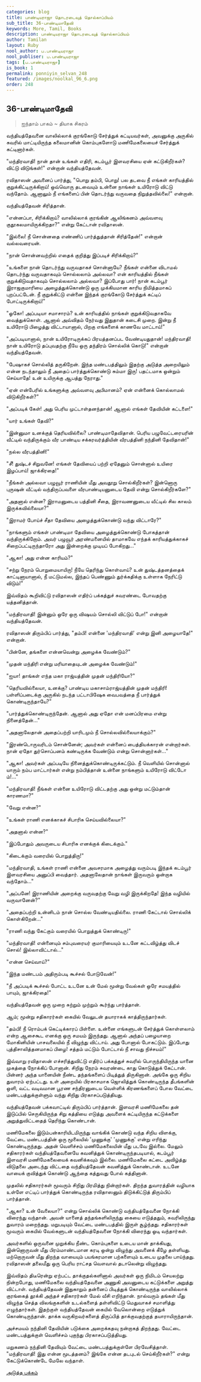 ```yaml
---
categories: blog
title: பாண்டியராஜா தொடரடைவுத் தொல்காப்பியம்
sub_title: 36-பாண்டிமாதேவி
keywords: More, Tamil, Books
description: பாண்டியராஜா தொடரடைவுத் தொல்காப்பியம்
author: Tamilan
layout: Ruby
nool_author: ப.பாண்டியராஜா
nool_publiser: ப.பாண்டியராஜா
tags: [ப.பாண்டியராஜா]
is_book: 1
permalink: ponniyin_selvan_248
featured: /images/noolkal_96_6.png
order: 248
---
```



## 36-பாண்டிமாதேவி

> ஐந்தாம் பாகம் ~ தியாக சிகரம்

வந்தியத்தேவனை வாலில்லாக் குரங்கோடு சேர்த்துக் கட்டியவர்கள், அவனுக்கு அருகில் சுவரில் மாட்டியிருந்த கலைமானின் கொம்புகளோடு மணிமேகலையைச் சேர்த்துக் கட்டினார்கள்.

"மந்திரவாதி! நான் தான் உங்கள் எதிரி, கடம்பூர் இளவரசியை ஏன் கட்டுகிறீர்கள்? விட்டு விடுங்கள்!" என்றான் வந்தியத்தேவன்.

ரவிதாஸன் அவனைப் பார்த்து, "பொறு தம்பி, பொறு! பல தடவை நீ எங்கள் காரியத்தில் குறுக்கிட்டிருக்கிறாய்! ஒவ்வொரு தடவையும் உன்னை நாங்கள் உயிரோடு விட்டு வந்தோம். ஆனாலும் நீ எங்களைப் பின் தொடர்ந்து வருவதை நிறுத்தவில்லை!" என்றான்.

வந்தியத்தேவன் சிரித்தான்.

"என்னப்பா, சிரிக்கிறாய்? வாலில்லாக் குரங்கின் ஆலிங்கனம் அவ்வளவு குதூகலமாயிருக்கிறதா?" என்று கேட்டான் ரவிதாஸன்.

"இல்லை! நீ சொன்னதை எண்ணிப் பார்த்துத்தான் சிரித்தேன்!" என்றான் வல்லவரையன்.

"நான் சொன்னவற்றில் எதைக் குறித்து இப்படிச் சிரிக்கிறாய்?"

"உங்களை நான் தொடர்ந்து வருவதாகச் சொன்னாயே? நீங்கள் என்னை விடாமல் தொடர்ந்து வருவதாகவும் சொல்லலாம் அல்லவா? என் காரியத்தில் நீங்கள் குறுக்கிடுவதாகவும் சொல்லலாம் அல்லவா? இப்போது பார்! நான் கடம்பூர் இராஜகுமாரியை அழைத்துக்கொண்டு ஒரு முக்கியமான காரிய நிமித்தமாகப் புறப்பட்டேன். நீ குறுக்கிட்டு என்னை இந்தக் குரங்கோடு சேர்த்துக் கட்டிப் போட்டிருக்கிறாய்!"

"ஓகோ! அப்படியா சமாசாரம்? உன் காரியத்தில் நாங்கள் குறுக்கிடுவதாகவே வைத்துக்கொள். ஆனால் அவ்விதம் நேர்வது இதுதான் கடைசி முறை. இன்று நீ உயிரோடு பிழைத்து விட்டாயானால், பிறகு எங்களைக் காணவே மாட்டாய்!"

"அப்படியானால், நான் உயிரோடிருக்கப் பிரயத்தனப்பட வேண்டியதுதான்! மந்திரவாதி! நான் உயிரோடு தப்புவதற்கு நீயே ஒரு தந்திரம் சொல்லிக் கொடு!" என்றான் வந்தியத்தேவன்.

"பேஷாகச் சொல்லித் தருகிறேன். இந்த மண்டபத்திலும் இதற்கு அடுத்த அறையிலும் என்ன நடந்தாலும் நீ அதைப் பார்த்துக்கொண்டு சும்மா இரு! பதட்டமாக ஒன்றும் செய்யாதே! உன் உயிருக்கு ஆபத்து நேராது."

"ஏன் என்பேரில் உங்களுக்கு அவ்வளவு அபிமானம்? ஏன் என்னைக் கொல்லாமல் விடுகிறீர்கள்?"

"அப்படிக் கேள்! அது பெரிய முட்டாள்தனந்தான்! ஆனால் எங்கள் தேவியின் கட்டளை!"

"யார் உங்கள் தேவி?"

"இன்னுமா உனக்குத் தெரியவில்லை? பாண்டிமாதேவிதான். பெரிய பழுவேட்டரையரின் வீட்டில் வந்திருக்கும் வீர பாண்டிய சக்கரவர்த்தியின் வீரபத்தினி நந்தினி தேவிதான்!"

"நல்ல வீரபத்தினி!"

"சீ! துஷ்டச் சிறுவனே! எங்கள் தேவியைப் பற்றி ஏதேனும் சொன்னால் உயிரை இழப்பாய்! ஜாக்கிரதை!"

"நீங்கள் அல்லவா பழுவூர் ராணியின் மீது அவதூறு சொல்கிறீர்கள்? இன்னொரு புருஷன் வீட்டில் வந்திருப்பவளை வீரபாண்டியனுடைய தேவி என்று சொல்கிறீர்களே?"

"அதனால் என்ன? இராமனுடைய பத்தினி சீதை, இராவணனுடைய வீட்டில் சில காலம் இருக்கவில்லையா?"

"இராமர் போய்ச் சீதா தேவியை அழைத்துக்கொண்டு வந்து விட்டாரே?"

"நாங்களும் எங்கள் பாண்டிமா தேவியை அழைத்துக்கொண்டு போகத்தான் வந்திருக்கிறோம். அவர் பழுவூர் அரண்மனையில் தாமாகவே எந்தக் காரியத்துக்காகச் சிறைப்பட்டிருந்தாரோ அது இன்றைக்கு முடியப் போகிறது..."

"ஆகா! அது என்ன காரியம்?"

"சற்று நேரம் பொறுமையாயிரு! நீயே தெரிந்து கொள்வாய்? உன் துஷ்டத்தனத்தைக் காட்டினாயானால், நீ மட்டுமல்ல, இந்தப் பெண்ணும் துர்க்கதிக்கு உள்ளாக நேரிட்டு விடும்!"

இவ்விதம் கூறிவிட்டு ரவிதாஸன் எதிர்ப் பக்கத்துச் சுவரண்டை போவதற்கு யத்தனித்தான்.

"மந்திரவாதி! இன்னும் ஒரே ஒரு விஷயம் சொல்லி விட்டுப் போ!" என்றான் வந்தியத்தேவன்.

ரவிதாஸன் திரும்பிப் பார்த்து, "தம்பி! என்னை 'மந்திரவாதி' என்று இனி அழையாதே!" என்றான்.

"பின்னே, தங்களை என்னவென்று அழைக்க வேண்டும்?"

"முதன் மந்திரி என்று மரியாதையுடன் அழைக்க வேண்டும்!"

"ஐயா! தாங்கள் எந்த மகா ராஜ்யத்தின் முதன் மந்திரியோ?"

"தெரியவில்லையா, உனக்கு? பாண்டிய மகாசாம்ராஜ்யத்தின் முதன் மந்திரி! பள்ளிப்படைக்கு அருகில் நடந்த பட்டாபிஷேக வைபவத்தை நீ பார்த்துக் கொண்டிருந்தாயே?"

"பார்த்துக்கொண்டிருந்தேன். ஆனால் அது ஏதோ என் மனப்பிரமை என்று நினைத்தேன்..."

"அதனாலேதான் அதைப்பற்றி யாரிடமும் நீ சொல்லவில்லையாக்கும்?"

"இரண்டொருவரிடம் சொன்னேன்; அவர்கள் என்னைப் பைத்தியக்காரன் என்றார்கள். நான் ஏதோ துர்சொப்பனம் கண்டிருக்க வேண்டும் என்று சொன்னார்கள்..."

"ஆகா! அவர்கள் அப்படியே நினைத்துக்கொண்டிருக்கட்டும். நீ வெளியில் சொன்னால் யாரும் நம்ப மாட்டார்கள் என்று நம்பித்தான் உன்னை நாங்களும் உயிரோடு விட்டோ ம்!..."

"மந்திரவாதி! நீங்கள் என்னை உயிரோடு விட்டதற்கு அது ஒன்று மட்டும்தான் காரணமா?"

"வேறு என்ன?"

"உங்கள் ராணி எனக்காகச் சிபாரிசு செய்யவில்லையா?"

"அதனால் என்ன?"

"இப்போதும் அவருடைய சிபாரிசு எனக்குக் கிடைக்கும்."

"கிடைக்கும் வரையில் பொறுத்திரு!"

"மந்திரவாதி, உங்கள் ராணி என்னை அவசரமாக அழைத்து வரும்படி இந்தக் கடம்பூர் இளவரசியை அனுப்பி வைத்தார். அதனாலேதான் நாங்கள் இருவரும் ஒன்றாக வந்தோம்..."

"அப்பனே! இராணியின் அறைக்கு வருவதற்கு வேறு வழி இருக்கிறதே! இந்த வழியில் வருவானேன்?"

"அதைப்பற்றி உன்னிடம் நான் சொல்ல வேண்டியதில்லை. ராணி கேட்டால் சொல்லிக் கொள்கிறேன்..."

"ராணி வந்து கேட்கும் வரையில் பொறுத்துக் கொண்டிரு!"

"மந்திரவாதி! என்னையும் சம்புவரையர் குமாரியையும் உடனே கட்டவிழ்த்து விடச் சொல்! இல்லாவிட்டால்..."

"என்ன செய்வாய்?"

"இந்த மண்டபம் அதிரும்படி கூச்சல் போடுவேன்!"

"நீ அப்படிக் கூச்சல் போட்ட உடனே உன் மேல் மூன்று வேல்கள் ஒரே சமயத்தில் பாயும், ஜாக்கிரதை!"

வந்தியத்தேவன் ஒரு முறை சுற்றும் முற்றும் கூர்ந்து பார்த்தான்.

ஆம்; மூன்று சதிகாரர்கள் கையில் வேலுடன் தயாராகக் காத்திருந்தார்கள்.

"தம்பி! நீ ரொம்பக் கெட்டிக்காரப் பிள்ளை. உன்னை எங்களுடன் சேர்த்துக் கொள்ளலாம் என்ற ஆசைகூட எனக்கு ஒரு சமயம் இருந்தது. ஆனால் அந்தப் பழையாறை மோகினியின் பாசவலையில் நீ விழுந்து விட்டாய். அது போனால் போகட்டும். இப்போது புத்திசாலித்தனமாகப் பிழை! சத்தம் மட்டும் போட்டால் நீ சாவது நிச்சயம்!"

இவ்வாறு ரவிதாஸன் எச்சரித்துவிட்டு எதிர்ப் பக்கத்துச் சுவரில் பொருந்தியிருந்த யானை முகத்தை நோக்கிப் போனான். சிறிது நேரம் சுவரண்டை காது கொடுத்துக் கேட்டான். பின்னர் அந்த யானையின் நீண்ட தந்தங்களைப் பிடித்துத் திருகினான். அங்கே ஒரு சிறிய துவாரம் ஏற்பட்டது. உள் அறையில் பிரகாசமாக ஜொலித்துக் கொண்டிருந்த தீபங்களின் ஒளி, வட்ட வடிவமான பூரண சந்திரனுடைய வெள்ளிக் கிரணங்களைப் போல வேட்டை மண்டபத்துக்குள்ளும் வந்து சிறிது பிரகாசப்படுத்தியது.

வந்தியத்தேவன் பக்கவாட்டில் திரும்பிப் பார்த்தான். இளவரசி மணிமேகலை தன் இடுப்பில் செருகியிருந்த சிறு கத்தியை எடுத்து அவளைக் கட்டியிருந்த கட்டுக்களை அறுத்துவிட்டதைத் தெரிந்து கொண்டான்.

மணிமேகலை இடும்பன்காரியிடமிருந்து வாங்கிக் கொண்டு வந்த சிறிய விளக்கு, வேட்டை மண்டபத்தின் ஒரு மூலையில் 'முணுக்கு' 'முணுக்கு' என்று எரிந்து கொண்டிருந்தது. அதன் வெளிச்சம் மணிமேகலையின் மீது படவே இல்லை. மேலும் சதிகாரர்கள் வந்தியத்தேவனையே கவனித்துக் கொண்டிருந்தபடியால், கடம்பூர் இளவரசி மணிமேகலையைக் கவனிக்கவும் இல்லை. மணிமேகலை கட்டை அவிழ்த்து விடுதலை அடைந்து விட்டதை வந்தியத்தேவன் கவனித்துக் கொண்டான். உடனே வாயைக் குவித்துக் கொண்டு ஆந்தை கத்துவது போல் கத்தினான்.

முதலில் சதிகாரர்கள் மூவரும் சிறிது பிரமித்து நின்றார்கள். திறந்த துவாரத்தின் வழியாக உள்ளே எட்டிப் பார்த்துக் கொண்டிருந்த ரவிதாஸனும் திடுக்கிட்டுத் திரும்பிப் பார்த்தான்.

"ஆகா? உன் வேலையா?" என்று சொல்லிக் கொண்டு வந்தியத்தேவனை நோக்கி விரைந்து வந்தான். அவன் யானைத் தந்தங்களிலிருந்து கையை எடுத்ததும், சுவரிலிருந்து துவாரம் மறைந்தது. மறுபடியும் வேட்டை மண்டபத்தில் இருள் சூழ்ந்தது. சதிகாரர்கள் மூவரும் கையில் வேல்களுடன் வந்தியத்தேவனை நோக்கி விரைந்து ஓடி வந்தார்கள்.

அவர்களில் ஒருவனை முறுக்கிய நீண்ட கொம்புகளை உடைய மான் தாக்கியது, இன்னொருவன் மீது பிரம்மாண்டமான கரடி ஒன்று விழுந்து அவனைக் கீழே தள்ளியது. மற்றொருவன் மீது திறந்த வாயையும் பயங்கரமான பற்களையும் உடைய முதலை பாய்ந்தது. ரவிதாஸன் தலைமீது ஒரு பெரிய ராட்சத வௌவால் தடாலென்று விழுந்தது.

இவ்விதம் திடீரென்று ஏற்பட்ட தாக்குதல்களினால் அவர்கள் ஒரு நிமிடம் செயலற்று நின்றபோது, மணிமேகலை வந்தியத்தேவனை அணுகி அவனுடைய கட்டுக்களை அறுத்து விட்டாள். வந்தியத்தேவன் இதுகாறும் தன்னைப் பிடித்துக் கொண்டிருந்த வாலில்லாக் குரங்கைத் தூக்கி அந்தச் சதிகாரர்கள் மேல் வீசி எறிந்தான். நால்வரும் தங்கள் மீது விழுந்த செத்த விலங்குகளின் உடல்களைத் தள்ளிவிட்டு மெதுவாகச் சமாளித்து எழுந்தார்கள். இதற்குள் வந்தியத்தேவன் கையில் வேலொன்றை எடுத்துக் கொண்டிருந்தான். தாக்க வருகிறவர்களைத் திருப்பித் தாக்குவதற்குத் தயாராயிருந்தான்.

அச்சமயம் நந்தினி தேவியின் படுக்கை அறைக்கதவு நன்றாகத் திறந்தது. வேட்டை மண்டபத்துக்குள் வெளிச்சம் புகுந்து பிரகாசப்படுத்தியது.

மறுகணம் நந்தினி தேவியும் வேட்டை மண்டபத்துக்குள்ளே பிரவேசித்தாள். "மந்திரவாதி! இது என்ன மூடத்தனம்? இங்கே என்ன தடபுடல் செய்கிறீர்கள்?" என்று கேட்டுக்கொண்டே மேலே வந்தாள்.

[அடுத்த பக்கம்](ponniyin_selvan_249)